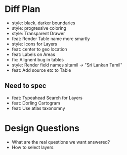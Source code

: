# Diff Plan

* style: black, darker boundaries
* style: progressive coloring
* style: Transparent Drawer
* feat: Render Table name more smartly
* style: Icons for Layers
* feat: center to geo location
* feat: Labels on Areas
* fix: Alignent bug in tables
* style: Render field names sltamil -> "Sri Lankan Tamil"
* feat: Add source etc to Table

## Need to spec
* feat: Typeahead Search for Layers
* feat: Dorling Cartogram
* feat: Use atlas taxonomny

# Design Questions

* What are the real questions we want answered?
* How to select layers
